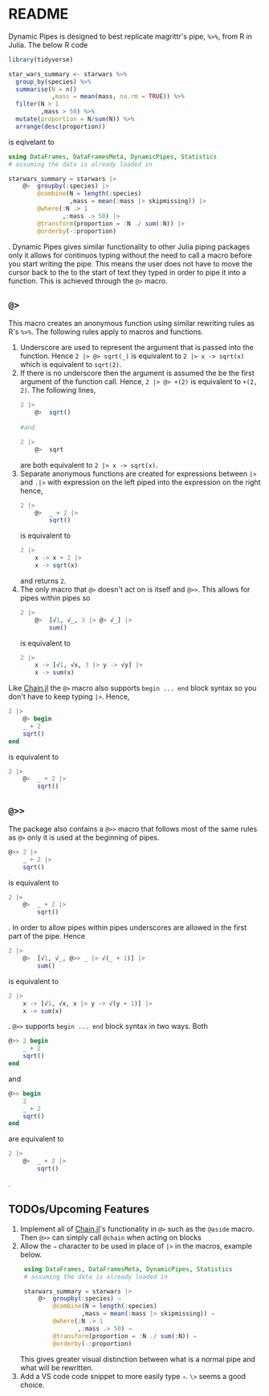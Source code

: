 # README
Dynamic Pipes is designed to best replicate magrittr's pipe, `%>%`, from R in Julia. The below R code
```R
library(tidyverse)

star_wars_summary <- starwars %>%
  group_by(species) %>%
  summarise(N = n()
            ,mass = mean(mass, na.rm = TRUE)) %>%
  filter(N > 1
         ,mass > 50) %>% 
  mutate(proportion = N/sum(N)) %>% 
  arrange(desc(proportion))
```
is eqivelant to 
```julia
using DataFrames, DataFramesMeta, DynamicPipes, Statistics
# assuming the data is already loaded in

starwars_summary = starwars |>
    @>  groupby(:species) |>
        @combine(N = length(:species)
                 ,mass = mean(:mass |> skipmissing)) |>
        @where(:N .> 1
               ,:mass .> 50) |>
        @transform(proportion = :N ./ sum(:N)) |>
        @orderby(-:proportion)
```

. Dynamic Pipes gives similar functionality to other Julia piping packages only it allows for continuos typing without the need to call a macro before you start writing the pipe. This means the user does not have to move the cursor back to the to the start of text they typed in order to pipe it into a function. This is achieved through the `@>` macro. 

## `@>` 
This macro creates an anonymous function using similar rewriting rules as R's `%>%`. The following rules apply to macros and functions. 

1. Underscore are used to represent the argument that is passed into the function. Hence `2 |> @> sqrt(_)` is equivalent to `2 |> x -> sqrt(x)` which is equivalent to `sqrt(2)`.
2. If there is no underscore then the argument is assumed the be the first argument of the function call. Hence, `2 |> @> +(2)` is equivalent to `+(2, 2)`. The following lines,
    ```julia
    2 |> 
        @>  sqrt()
        
    #and
    
    2 |>
        @>  sqrt 
    ```
    are both equivalent to `2 |> x -> sqrt(x)`.
3. Separate anonymous functions are created for expressions between `|>` and `.|>` with expression on the left piped into the expression on the right hence,
    ```julia
    2 |>
        @>  _ + 2 |>
            sqrt()
    ```
    is equivalent to 
    ```julia 
    2 |>
        x -> x + 2 |>
        x -> sqrt(x)
    ```
    and returns `2`.
4. The only macro that `@>` doesn't act on is itself and `@>>`. This allows for pipes within pipes so
    ```julia
    2 |>
        @>  [√1, √_, 3 |> @> √_] |>
            sum()
    ```
    is equivalent to 
    ```julia
    2 |>
        x -> [√1, √x, 3 |> y -> √y] |>
        x -> sum(x)
    ```
    
Like [Chain.jl](https://github.com/jkrumbiegel/Chain.jl) the `@>` macro also supports `begin ... end` block syntax so you don't have to keep typing `|>`. Hence,
```julia
2 |> 
    @> begin
    _ + 2
    sqrt()
end
```
is equivalent to 
```julia
2 |> 
    @>  _ + 2 |>
        sqrt()
```
## `@>>`
The package also contains a `@>>` macro that follows most of the same rules as `@>` only it is used at the beginning of pipes.
```julia
@>> 2 |>
    _ + 2 |>
    sqrt()
```
is equivalent to 
```julia
2 |> 
    @>  _ + 2 |>
        sqrt()
```
. In order to allow pipes within pipes underscores are allowed in the first part of the pipe. Hence 
```julia 
2 |>
    @>  [√1, √_, @>> _ |> √(_ + 1)] |>
        sum()
``` 
is equivalent to 
```julia
2 |>
    x -> [√1, √x, x |> y -> √(y + 1)] |>
    x -> sum(x)
```
. `@>>` supports `begin ... end` block syntax in two ways. Both 
```julia 
@>> 2 begin
    _ + 2 
    sqrt()
end
```
and 
```julia
@>> begin
    2
    _ + 2 
    sqrt()
end
```
are equivalent to 
```julia 
2 |>
    @>  _ + 2 |>
        sqrt()
```
.
## TODOs/Upcoming Features
1. Implement all of [Chain.jl](https://github.com/jkrumbiegel/Chain.jl)'s functionality in `@>` such as the `@aside` macro. Then `@>>` can simply call `@chain` when acting on blocks
2. Allow the `⇒` character to be used in place of `|>` in the macros, example below.
   ```julia
    using DataFrames, DataFramesMeta, DynamicPipes, Statistics
    # assuming the data is already loaded in

    starwars_summary = starwars |>
        @>  groupby(:species) ⇒
            @combine(N = length(:species)
                    ,mass = mean(:mass |> skipmissing)) ⇒
            @where(:N .> 1
                   ,:mass .> 50) ⇒
            @transform(proportion = :N ./ sum(:N)) ⇒
            @orderby(-:proportion)
    ```
    This gives greater visual distinction between what is a normal pipe and what will be rewritten.
3. Add a VS code code snippet to more easily type `⇒`. `\>` seems a good choice. 